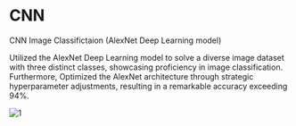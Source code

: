 # CNN
CNN Image Classifictaion (AlexNet Deep Learning model)

Utilized the AlexNet Deep Learning model to solve a diverse image dataset with three distinct classes, showcasing proficiency in image classification. Furthermore,
Optimized the AlexNet architecture through strategic hyperparameter adjustments, resulting in a remarkable accuracy exceeding 94%.


![1](https://github.com/mAnethiA/CNN/assets/42315297/1336f131-417d-49fc-9a6e-57bce80e8eea)
